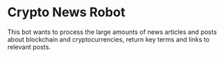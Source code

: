 # Crypto News Robot
This bot wants to process the large amounts of news articles and posts about blockchain and cryptocurrencies, return key terms and links to relevant posts.
